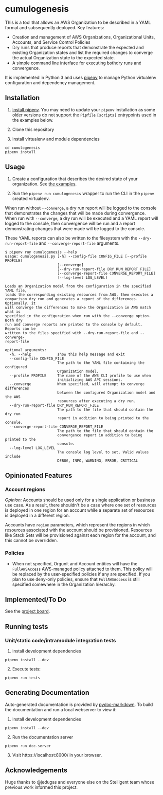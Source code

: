 # cumulogenesis

This is a tool that allows an AWS Organization to be described in a YAML format and subsequently deployed. Key features:

- Creation and management of AWS Organizations, Organizational Units, Accounts, and Service Control Policies
- Dry runs that produce reports that demonstrate the expected and existing Organization states and list the required changes to converge the actual Organization state to the expected state.
- A simple command line interface for executing bothdry runs and convergence.

It is implemented in Python 3 and uses [pipenv](https://docs.pipenv.org/) to manage Python virtualenv configuration and dependency management.

## Installation

1. [Install pipenv](https://docs.pipenv.org/#install-pipenv-today). You may need to update your `pipenv` installation as some older versions do not support the `Pipfile` `[scripts]` entrypoints used in the examples below.

2. Clone this repository

3. Install virtualenv and module dependencies

```
cd cumulogenesis
pipenv install
```

## Usage

1. Create a configuration that describes the desired state of your organization. See [the examples](examples/).

2. Run the `pipenv run cumulogenesis` wrapper to run the CLI in the `pipenv` created virtualenv.

When run without `--converge`, a dry run report will be logged to the console that demonstrates the changes that will be made during convergence. When run with `--converge`, a dry run will be executed and a YAML report will logged to the console, then convergence will be run and a report demonstrating changes that were made will be logged to the console.

These YAML reports can also be written to the filesystem with the `--dry-run-report-file` and `--converge-report-file` arguments.

```
$ pipenv run cumulogenesis --help
usage: cumulogenesis.py [-h] --config-file CONFIG_FILE [--profile PROFILE]
                        [--converge]
                        [--dry-run-report-file DRY_RUN_REPORT_FILE]
                        [--converge-report-file CONVERGE_REPORT_FILE]
                        [--log-level LOG_LEVEL]

Loads an Organization model from the configuration in the specified YAML file,
loads the corresponding existing resources from AWS, then executes a
comparison dry run and generates a report of the differences. Optionally, it
will converge the differences to make the Organization in AWS match what is
specified in the configuration when run with the --converge option. Both dry
run and converge reports are printed to the console by default. Reports can be
written to the files specified with --dry-run-report-file and --converge-
report-file

optional arguments:
  -h, --help            show this help message and exit
  --config-file CONFIG_FILE
                        The path to the YAML file containing the configured
                        Organization model.
  --profile PROFILE     The name of the AWS CLI profile to use when
                        initializing AWS API sessions.
  --converge            When specified, will attempt to converge differences
                        between the configured Organization model and the AWS
                        resources after executing a dry run.
  --dry-run-report-file DRY_RUN_REPORT_FILE
                        The path to the file that should contain the dry run
                        report in addition to being printed to the console.
  --converge-report-file CONVERGE_REPORT_FILE
                        The path to the file that should contain the
                        convergence report in addition to being printed to the
                        console.
  --log-level LOG_LEVEL
                        The console log level to set. Valid values include
                        DEBUG, INFO, WARNING, ERROR, CRITICAL
```

## Opinionated Features

### Account regions

_Opinion:_ Accounts should be used only for a single application or business use case. As a result, there shouldn't be a case where one set of resources is deployed in one region for an account while a separate set of resources is deployed in a different region.

Accounts have `region` parameters, which represent the regions in which resources associated with the account should be provisioned. Resources like Stack Sets will be provisioned against each region for the account, and this cannot be overridden.

### Policies

- When not specified, Orgunit and Account entities will have the `FullAWSAccess` AWS-managed policy attached to them. This policy will be replaced by the user-specified policies if any are specified. If you plan to use deny-only policies, ensure that `FullAWSAccess` is still specified somewhere in the Organization hierarchy.

## Implemented/To Do

See the [project board](https://github.com/stelligent/cumulogenesis/projects/1).

## Running tests

### Unit/static code/intramodule integration tests

1. Install development dependencies

```
pipenv install --dev
```

2. Execute tests:

```
pipenv run tests
```

## Generating Documentation

Auto-generated documentation is provided by [pydoc-markdown](https://github.com/NiklasRosenstein/pydoc-markdown). To build the documentation and run a local webserver to view it:

1. Install development dependencies

```
pipenv install --dev
```

2. Run the documentation server

```
pipenv run doc-server
```

3. Visit https://localhost:8000/ in your browser.

## Acknowledgements

Huge thanks to @jedugas and everyone else on the Stelligent team whose previous work informed this project.
